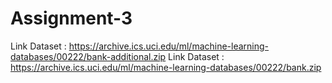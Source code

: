 # Assignment-3
Link Dataset : https://archive.ics.uci.edu/ml/machine-learning-databases/00222/bank-additional.zip
Link Dataset : https://archive.ics.uci.edu/ml/machine-learning-databases/00222/bank.zip
